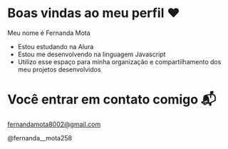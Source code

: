 # Boas vindas ao meu perfil ❤️

Meu nome é Fernanda Mota

- Estou estudando na Alura
- Estou me desenvolvendo na linguagem Javascript
- Utilizo esse espaço para minha organização e compartilhamento dos meu projetos desenvolvidos

# Você entrar em contato comigo 📬

fernandamota8002@gmail.com

@fernanda__mota258
